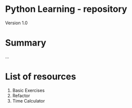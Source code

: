 # Python Learning - repository 
Version 1.0 

# Summary
...

# List of resources
1. Basic Exercises
  1. Refactor
  2. Time Calculator
  